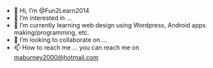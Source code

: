 - 👋 Hi, I’m @Fun2Learn2014
- 👀 I’m interested in ...
- 🌱 I’m currently learning web design using Wordpress, Android apps making/programming, etc.
- 💞️ I’m looking to collaborate on ...
- 📫 How to reach me ... you can reach me on maburney2000@hotmail.com

<!---
Fun2Learn2014/Fun2Learn2014 is a ✨ special ✨ repository because its `README.md` (this file) appears on your GitHub profile.
You can click the Preview link to take a look at your changes.
--->
